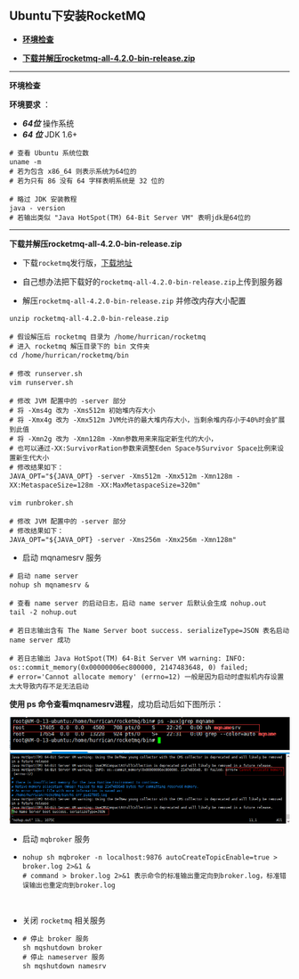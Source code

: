 ## Ubuntu下安装RocketMQ



+ <a href="#envCheck">**环境检查**</a>


+ <a href="#unzip">**下载并解压rocketmq-all-4.2.0-bin-release.zip**</a>






-----

<a name="envCheck">**环境检查**</a>

**环境要求** ：

+ ***64位*** 操作系统
+ ***64 位*** JDK 1.6+

```shell
# 查看 Ubuntu 系统位数
uname -m
# 若为包含 x86_64 则表示系统为64位的
# 若为只有 86 没有 64 字样表明系统是 32 位的

# 略过 JDK 安装教程
java - version
# 若输出类似 "Java HotSpot(TM) 64-Bit Server VM" 表明jdk是64位的
```



----

<a name="unzip">**下载并解压rocketmq-all-4.2.0-bin-release.zip**</a>

+ 下载`rocketmq`发行版，<a href="https://www.apache.org/dyn/closer.cgi?path=rocketmq/4.2.0/rocketmq-all-4.2.0-bin-release.zip">下载地址</a>


+ 自己想办法把下载好的`rocketmq-all-4.2.0-bin-release.zip`上传到服务器


+ 解压`rocketmq-all-4.2.0-bin-release.zip` 并修改内存大小配置

```shell
unzip rocketmq-all-4.2.0-bin-release.zip 

# 假设解压后 rocketmq 目录为 /home/hurrican/rocketmq
# 进入 rocketmq 解压目录下的 bin 文件夹
cd /home/hurrican/rocketmq/bin

# 修改 runserver.sh
vim runserver.sh

# 修改 JVM 配置中的 -server 部分
# 将 -Xms4g 改为 -Xms512m 初始堆内存大小
# 将 -Xmx4g 改为 -Xmx512m JVM允许的最大堆内存大小，当剩余堆内存小于40%时会扩展到此值
# 将 -Xmn2g 改为 -Xmn128m -Xmn参数用来来指定新生代的大小，
# 也可以通过-XX:SurvivorRation参数来调整Eden Space与Survivor Space比例来设置新生代大小
# 修改结果如下：
JAVA_OPT="${JAVA_OPT} -server -Xms512m -Xmx512m -Xmn128m -XX:MetaspaceSize=128m -XX:MaxMetaspaceSize=320m"

vim runbroker.sh

# 修改 JVM 配置中的 -server 部分
# 修改结果如下：
JAVA_OPT="${JAVA_OPT} -server -Xms256m -Xmx256m -Xmn128m"
```

+ 启动 mqnamesrv 服务

```shell
# 启动 name server
nohup sh mqnamesrv &

# 查看 name server 的启动日志，启动 name server 后默认会生成 nohup.out
tail -2 nohup.out

# 若日志输出含有 The Name Server boot success. serializeType=JSON 表名启动 name server 成功

# 若日志输出 Java HotSpot(TM) 64-Bit Server VM warning: INFO: os::commit_memory(0x00000006ec800000, 2147483648, 0) failed; 
# error='Cannot allocate memory' (errno=12) 一般是因为启动时虚拟机内存设置太大导致内存不足无法启动
```

**使用 ps 命令查看mqnamesrv进程**，成功启动后如下图所示：

![ps_mqnamesrv](https://github.com/HurricanGod/Home/blob/master/web/RocketMq/img/CheckMqNameSrv.png)
![mqnamesrv_success_start](https://github.com/HurricanGod/Home/blob/master/web/RocketMq/img/NameServer.png)



+ 启动 `mqbroker` 服务

+ ```shell
  nohup sh mqbroker -n localhost:9876 autoCreateTopicEnable=true > broker.log 2>&1 &
  # command > broker.log 2>&1 表示命令的标准输出重定向到broker.log，标准错误输出也重定向到broker.log
  ```

  ​


+ 关闭 `rocketmq` 相关服务

+ ```shell
  # 停止 broker 服务
  sh mqshutdown broker
  # 停止 nameserver 服务
  sh mqshutdown namesrv
  ```

  ​
